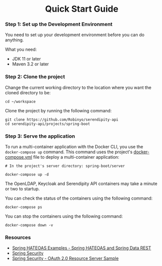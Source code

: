 <h1 align="center">Quick Start Guide</h1>

### Step 1: Set up the Development Environment

You need to set up your development environment before you can do anything.

What you need:

* JDK 11 or later
* Maven 3.2 or later

### Step 2: Clone the project 

Change the current working directory to the location where you want the cloned directory to be:

```
cd ~/workspace
```

Clone the project by running the following command:

```
git clone https://github.com/Robinyo/serendipity-api
cd serendipity-api/projects/spring-boot
``` 

### Step 3: Serve the application

To run a multi-container application with the Docker CLI, you use the `docker-compose up` command. 
This command uses the project's [docker-compose.yml](https://github.com/Robinyo/serendipity-api/blob/master/projects/spring-boot/server/docker-compose.yml) 
file to deploy a multi-container application:

```
# In the project's server directory: spring-boot/server

docker-compose up -d
```

The OpenLDAP, Keycloak and Serendipity API containers may take a minute or two to startup. 

You can check the status of the containers using the following command:

```
docker-compose ps
```

You can stop the containers using the following command:

```
docker-compose down -v
```

### Resources

* [Spring HATEOAS Examples - Spring HATEOAS and Spring Data REST](https://github.com/spring-projects/spring-hateoas-examples/tree/master/spring-hateoas-and-spring-data-restceserver)
* [Spring Security](https://github.com/spring-projects/spring-security)
* [Spring Security - OAuth 2.0 Resource Server Sample](https://github.com/spring-projects/spring-security/tree/master/samples/boot/oauth2resourceserver)
